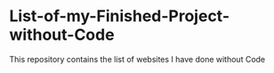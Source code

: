 # List-of-my-Finished-Project-without-Code
This repository contains the list of websites I have done without Code
